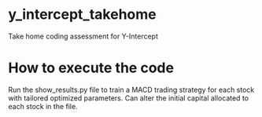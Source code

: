# y_intercept_takehome
Take home coding assessment for Y-Intercept

# How to execute the code
Run the show_results.py file to train a MACD trading strategy for each stock with tailored optimized parameters. Can alter the initial capital allocated to each stock in the file.

